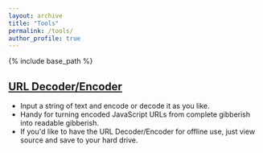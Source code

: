 ```yaml
---
layout: archive
title: "Tools"
permalink: /tools/
author_profile: true
---
```


{% include base_path %}

<h2><a href="http://lutfumertceylan.com.tr/tools/url-dencoder" rel="permalink">URL Decoder/Encoder</a></h2>
<ul>
<li>Input a string of text and encode or decode it as you like.</li>
<li>Handy for turning encoded JavaScript URLs from complete gibberish into readable gibberish.</li>
<li>If you'd like to have the URL Decoder/Encoder for offline use, just view source and save to your hard drive.</li>
</ul>
